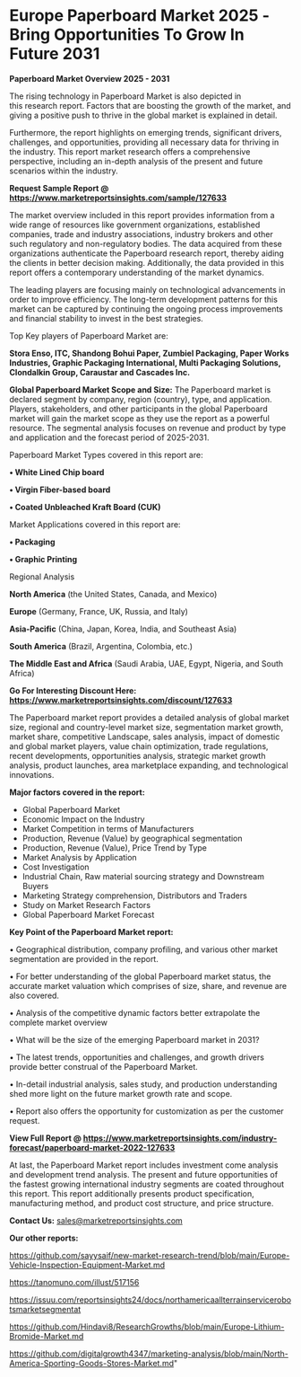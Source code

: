 # Europe Paperboard Market 2025 -Bring Opportunities To Grow In Future 2031

<Strong> Paperboard Market Overview 2025 - 2031</strong>

The rising technology in Paperboard Market is also depicted in this research report. Factors that are boosting the growth of the market, and giving a positive push to thrive in the global market is explained in detail.

Furthermore, the report highlights on emerging trends, significant drivers, challenges, and opportunities, providing all necessary data for thriving in the industry. This report market research offers a comprehensive perspective, including an in-depth analysis of the present and future scenarios within the industry.

<strong>Request Sample Report @ <a href=https://www.marketreportsinsights.com/sample/127633>https://www.marketreportsinsights.com/sample/127633</a></strong>

The market overview included in this report provides information from a wide range of resources like government organizations, established companies, trade and industry associations, industry brokers and other such regulatory and non-regulatory bodies. The data acquired from these organizations authenticate the Paperboard research report, thereby aiding the clients in better decision making. Additionally, the data provided in this report offers a contemporary understanding of the market dynamics.

The leading players are focusing mainly on technological advancements in order to improve efficiency. The long-term development patterns for this market can be captured by continuing the ongoing process improvements and financial stability to invest in the best strategies.

Top Key players of Paperboard Market are:

<strong>Stora Enso, ITC, Shandong Bohui Paper, Zumbiel Packaging, Paper Works Industries, Graphic Packaging International, Multi Packaging Solutions, Clondalkin Group, Caraustar and Cascades Inc.</strong>

<strong><b>Global Paperboard Market Scope and Size:</b></strong>
The Paperboard market is declared segment by company, region (country), type, and application. Players, stakeholders, and other participants in the global Paperboard market will gain the market scope as they use the report as a powerful resource. The segmental analysis focuses on revenue and product by type and application and the forecast period of 2025-2031.

Paperboard Market Types covered in this report are:

<strong>• White Lined Chip board

• Virgin Fiber-based board

• Coated Unbleached Kraft Board (CUK)</strong>

Market Applications covered in this report are:

<strong>• Packaging

• Graphic Printing</strong> 

Regional Analysis

<strong>North America</strong> (the United States, Canada, and Mexico)

<strong>Europe</strong> (Germany, France, UK, Russia, and Italy)

<strong>Asia-Pacific</strong> (China, Japan, Korea, India, and Southeast Asia)

<strong>South America</strong> (Brazil, Argentina, Colombia, etc.)

<strong>The Middle East and Africa</strong> (Saudi Arabia, UAE, Egypt, Nigeria, and South Africa)

<strong>Go For Interesting Discount Here: <a href=https://www.marketreportsinsights.com/discount/127633>https://www.marketreportsinsights.com/discount/127633</a></strong>

The Paperboard market report provides a detailed analysis of global market size, regional and country-level market size, segmentation market growth, market share, competitive Landscape, sales analysis, impact of domestic and global market players, value chain optimization, trade regulations, recent developments, opportunities analysis, strategic market growth analysis, product launches, area marketplace expanding, and technological innovations.

<strong><b>Major factors covered in the report:</b></strong>
<ul>
  <li>Global Paperboard Market </li>
  <li>Economic Impact on the Industry</li>
  <li>Market Competition in terms of Manufacturers</li>
  <li>Production, Revenue (Value) by geographical segmentation</li>
  <li>Production, Revenue (Value), Price Trend by Type</li>
  <li>Market Analysis by Application</li>
  <li>Cost Investigation</li>
  <li>Industrial Chain, Raw material sourcing strategy and Downstream Buyers</li>
  <li>Marketing Strategy comprehension, Distributors and Traders</li>
  <li>Study on Market Research Factors</li>
  <li>Global Paperboard Market Forecast</li>
</ul>

<strong><b>Key Point of the Paperboard Market report:</b></strong>

• Geographical distribution, company profiling, and various other market segmentation are provided in the report.

• For better understanding of the global Paperboard market status, the accurate market valuation which comprises of size, share, and revenue are also covered.

• Analysis of the competitive dynamic factors better extrapolate the complete market overview

• What will be the size of the emerging Paperboard market in 2031?

• The latest trends, opportunities and challenges, and growth drivers provide better construal of the Paperboard Market.

• In-detail industrial analysis, sales study, and production understanding shed more light on the future market growth rate and scope.

• Report also offers the opportunity for customization as per the customer request.

<strong><b>View Full Report @ <a href=https://www.marketreportsinsights.com/industry-forecast/paperboard-market-2022-127633>https://www.marketreportsinsights.com/industry-forecast/paperboard-market-2022-127633</a></b></strong>


At last, the Paperboard Market report includes investment come analysis and development trend analysis. The present and future opportunities of the fastest growing international industry segments are coated throughout this report. This report additionally presents product specification, manufacturing method, and product cost structure, and price structure.

<strong>Contact Us:</strong>
sales@marketreportsinsights.com

<strong>Our other reports:</strong>

<a href=https://github.com/sayysaif/new-market-research-trend/blob/main/Europe-Vehicle-Inspection-Equipment-Market.md>https://github.com/sayysaif/new-market-research-trend/blob/main/Europe-Vehicle-Inspection-Equipment-Market.md</a>

<a href=https://tanomuno.com/illust/517156>https://tanomuno.com/illust/517156</a>

<a href=https://issuu.com/reportsinsights24/docs/northamericaallterrainservicerobotsmarketsegmentat>https://issuu.com/reportsinsights24/docs/northamericaallterrainservicerobotsmarketsegmentat</a>

<a href=https://github.com/Hindavi8/ResearchGrowths/blob/main/Europe-Lithium-Bromide-Market.md>https://github.com/Hindavi8/ResearchGrowths/blob/main/Europe-Lithium-Bromide-Market.md</a>

<a href=https://github.com/digitalgrowth4347/marketing-analysis/blob/main/North-America-Sporting-Goods-Stores-Market.md>https://github.com/digitalgrowth4347/marketing-analysis/blob/main/North-America-Sporting-Goods-Stores-Market.md</a>"
